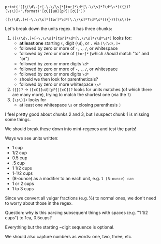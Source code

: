 `print('([\(\d\.]+[-\.\/\s]*[tor]*\d*[\.\/\s]*?\d*\s*)({})?[\s\)]+'.format('[cC][uU][pP]|[cC]'))`


`([\(\d\.]+[-\.\/\s]*[tor]*\d*[\.\/\s]*?\d*\s*)({})?[\s\)]+`

Let's break down the units regex. It has three chunks:

1. `([\(\d\.]+[-\.\/\s]*[tor]*\d*[\.\/\s]*?\d*\s*)` looks for:
    - **at least one** starting `(`, digit (`\d`), or `.` via `[\(\d\.]+`
    - followed by zero or more of `-`, `.`, `/`, or whitespace
    - followed by zero or more of `[tor]*` (which *should* match "to" and "or")
    - followed by zero or more digits `\d*`
    - followed by zero or more of `-`, `.`, `/`, or whitespace
    - followed by zero or more digits `\d*`
    - should we then look for parentheticals?
    - followed by zero or more whitespace `\s*`
2. `({})?` -> `([cC][uU][pP]|[cC])?` looks for units matches (of which there are many more), trying to match the shortest one (via the `?`)
3. `[\s\)]+` looks for
    - at least one whitespace `\s` or closing parenthesis `)`

I feel pretty good about chunks 2 and 3, but I suspect chunk 1 is missing some things.

We should break these down into mini-regexes and test the parts!

Ways we see units written:

- 1 cup
- 1/2 cup
- 0.5 cup
- .5 cup
- 1 1/2 cups
- 1-1/2 cups
- (8-ounce) as a modifier to an each unit, e.g. `1 (8-ounce) can`
- 1 or 2 cups
- 1 to 3 cups

Since we convert all vulgar fractions (e.g. ½) to normal ones, we don't need to worry about those in the regex.

Question: why is this parsing subsequent things with spaces (e.g. "1 1/2 cups") to 1ea, 0.5cups?

Everything but the starting ~digit sequence is optional.

We should also capture numbers as words: one, two, three, etc.
